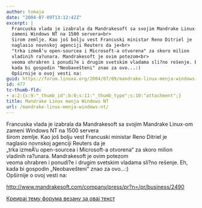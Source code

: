 ```yaml
---
author: tomaja
date: "2004-07-09T13:12:42Z"
excerpt: |
  Francuska vlada je izabrala da Mandrakesoft sa svojim Mandrake Linux-om
  zameni Windows NT na 1500 servera<br>
  širom zemlje. Kao još bolju vest Francuski ministar Reno Ditriel je
  naglasio novnskoj agenciji Reuters da je<br>
  "trka izmeÄ‘u open-sourcea i Microsoft-a otvorena" za skoro milion
  vladinih ra?unara. Mandrakesoft je ovim potezom<br>
  veoma ohrabren i ponudi?e i drugim svetskim vladama sli?no rešenje. Eh,
  kada bi gospodin "Neobavešteni" znao za ovo...:)
  Opširnije o ovoj vesti na:
guid: https://forum.linuxo.org/2004/07/09/mandrake-linux-menja-windows-nt/
id: 477
tc-thumb-fld:
- a:2:{s:9:"_thumb_id";b:0;s:11:"_thumb_type";s:10:"attachment";}
title: Mandrake Linux menja Windows NT
url: /mandrake-linux-menja-windows-nt/
---
```

Francuska vlada je izabrala da Mandrakesoft sa svojim Mandrake Linux-om  
zameni Windows NT na 1500 servera  
širom zemlje. Kao još bolju vest Francuski ministar Reno Ditriel je  
naglasio novnskoj agenciji Reuters da je  
&#8222;trka izmeÄ‘u open-sourcea i Microsoft-a otvorena&#8220; za skoro milion  
vladinih ra?unara. Mandrakesoft je ovim potezom  
veoma ohrabren i ponudi?e i drugim svetskim vladama sli?no rešenje. Eh,  
kada bi gospodin &#8222;Neobavešteni&#8220; znao za ovo&#8230;:)  
Opširnije o ovoj vesti na:<!--break-->

<http://www.mandrakesoft.com/company/press/pr?n=/pr/business/2490>

[Креирај тему форума везану за овај текст](https://linuxo.org/nova-tema-na-forumu/?se_pid=477)